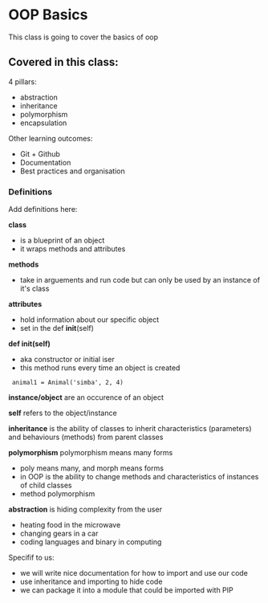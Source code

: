 # OOP Basics

This class is going to cover the basics of oop

## Covered in this class:
4 pillars:
- abstraction
- inheritance
- polymorphism
- encapsulation

Other learning outcomes:
- Git + Github
- Documentation
- Best practices and organisation

### Definitions
Add definitions here:

**class** 
- is a blueprint of an object
- it wraps methods and attributes

**methods** 
- take in arguements and run code but can only be used by
an instance of it's class

**attributes** 
- hold information about our specific object
- set in the def __init__(self) 

**def __init__(self)**

- aka constructor or initial iser
- this method runs every time an object is created
```
 animal1 = Animal('simba', 2, 4)
```
**instance/object**
are an occurence of an object

**self**
refers to the object/instance

**inheritance**
is the ability of classes to inherit characteristics (parameters)
 and behaviours (methods) from parent classes
 
 **polymorphism** 
 polymorphism means many forms
 - poly means many, and morph means forms
 - in OOP is the ability to change methods and characteristics of instances 
 of child classes
 - method polymorphism 
 
 **abstraction**
 is hiding complexity from the user
 - heating food in the microwave 
 - changing gears in a car
 - coding languages and binary in computing
 
 Specifif to us:
 - we will write nice documentation for how to import and use our code
 - use inheritance and importing to hide code
 - we can package it into a module that could be imported with PIP